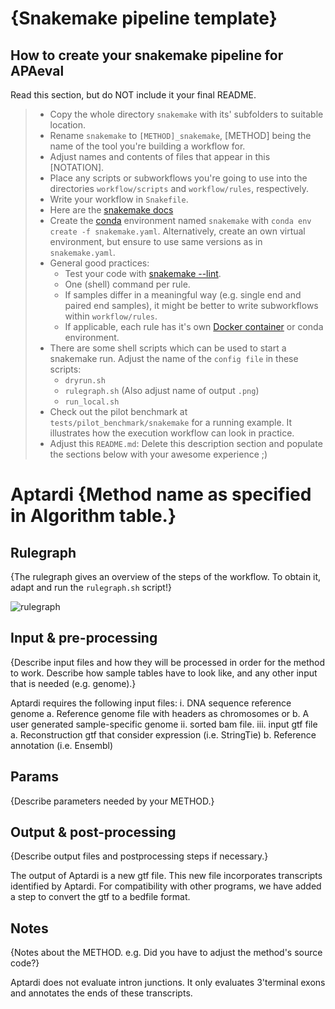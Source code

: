 # {Snakemake pipeline template}

## How to create your snakemake pipeline for APAeval
Read this section, but do NOT include it your final README.
> * Copy the whole directory `snakemake` with its' subfolders to suitable location.
> * Rename `snakemake` to `[METHOD]_snakemake`, [METHOD] being the name of the tool you're building a workflow for.
> * Adjust names and contents of files that appear in this [NOTATION].
> * Place any scripts or subworkflows you're going to use into the directories `workflow/scripts` and `workflow/rules`, respectively.
> * Write your workflow in `Snakefile`.
> * Here are the [snakemake docs](https://snakemake.readthedocs.io/en/stable/index.html)
> * Create the [conda](https://docs.conda.io/en/latest/) environment named `snakemake` with `conda env create -f snakemake.yaml`. Alternatively, create an own virtual environment, but ensure to use same versions as in `snakemake.yaml`.
> * General good practices:
>     * Test your code with [snakemake --lint](https://snakemake.readthedocs.io/en/stable/snakefiles/writing_snakefiles.html#best-practices).
>     * One (shell) command per rule.
>     * If samples differ in a meaningful way (e.g. single end and paired end samples), it might be better to write subworkflows within `workflow/rules`.
>     * If applicable, each rule has it's own [Docker container](https://www.docker.com/resources/what-container) or conda environment.
> * There are some shell scripts which can be used to start a snakemake run. Adjust the name of the `config file` in these scripts:
>     * `dryrun.sh`
>     * `rulegraph.sh` (Also adjust name of output `.png`)
>     * `run_local.sh`
> * Check out the pilot benchmark at `tests/pilot_benchmark/snakemake` for a running example. It illustrates how the execution workflow can look in practice.
> * Adjust this `README.md`: Delete this description section and populate the sections below with your awesome experience ;)

# Aptardi {Method name as specified in Algorithm table.}

## Rulegraph

{The rulegraph gives an overview of the steps of the workflow. To obtain it, adapt and run the `rulegraph.sh` script!}

![rulegraph](rulegraph.aptardi.png)


## Input & pre-processing

{Describe input files and how they will be processed in order for the method to work. Describe how sample tables have to look like, and any other input that is needed (e.g. genome).}

Aptardi requires the following input files:
i. DNA sequence reference genome
    a. Reference genome file with headers as chromosomes or
    b. A user generated sample-specific genome
ii. sorted bam file.
iii. input gtf file
    a. Reconstruction gtf that consider expression (i.e. StringTie)
    b. Reference annotation (i.e. Ensembl)


## Params

{Describe parameters needed by your METHOD.}

## Output & post-processing

{Describe output files and postprocessing steps if necessary.}

The output of Aptardi is a new gtf file. This new file incorporates transcripts identified by Aptardi. For compatibility with other programs, we have added a step to convert the gtf to a bedfile format.

## Notes

{Notes about the METHOD.
e.g. Did you have to adjust the method's source code?}

Aptardi does not evaluate intron junctions. It only evaluates 3'terminal exons and annotates the ends of these transcripts.
